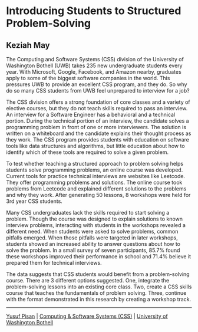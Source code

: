 # Introducing Students to Structured Problem-Solving

## Keziah May

The Computing and Software Systems (CSS) division of the University of Washington Bothell (UWB) takes 235 new undergraduate students every year. With Microsoft, Google, Facebook, and Amazon nearby, graduates apply to some of the biggest software companies in the world. This pressures UWB to provide an excellent CSS program, and they do. So why do so many CSS students from UWB feel unprepared to interview for a job?

 

The CSS division offers a strong foundation of core classes and a variety of elective courses, but they do not teach skills required to pass an interview. An interview for a Software Engineer has a behavioral and a technical portion. During the technical portion of an interview, the candidate solves a programming problem in front of one or more interviewers. The solution is written on a whiteboard and the candidate explains their thought process as they work. The CSS program provides students with education on software tools like data structures and algorithms, but little education about how to identify which of these tools are required to solve a given problem.

 

To test whether teaching a structured approach to problem solving helps students solve programming problems, an online course was developed. Current tools for practice technical interviews are websites like Leetcode. They offer programming problems and solutions. The online course took problems from Leetcode and explained different solutions to the problems and why they work. After generating 50 lessons, 8 workshops were held for 3rd year CSS students.

 

Many CSS undergraduates lack the skills required to start solving a problem. Though the course was designed to explain solutions to known interview problems, interacting with students in the workshops revealed a different need. When students were asked to solve problems, common pitfalls emerged. When those pitfalls were targeted in later workshops, students showed an increased ability to answer questions about how to solve the problem. In a small survey of seven participants, 85.7% found these workshops improved their performance in school and 71.4% believe it prepared them for technical interviews.

 

The data suggests that CSS students would benefit from a problem-solving course. There are 3 different options suggested. One, integrate the problem-solving lessons into an existing core class. Two, create a CSS skills course that teaches the fundamentals of problem solving. Three, continue with the format demonstrated in this research by creating a workshop track.


***

[Yusuf Pisan](https://pisanorg.github.io/yusuf/) | [Computing & Software Systems (CSS)](https://www.uwb.edu/css) | [University of Washington Bothell](https://www.uwb.edu/)
